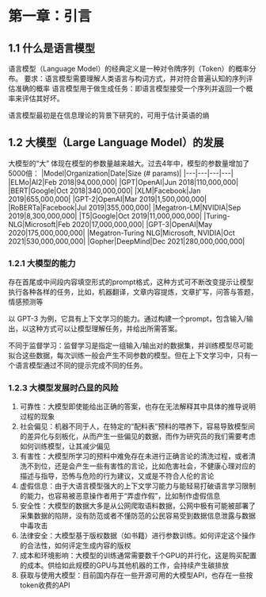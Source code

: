 # 第一章：引言

## 1.1 什么是语言模型

语言模型（Language Model）的经典定义是一种对令牌序列（Token）的概率分布。
要求：语言模型需要理解人类语言与构词方式，并对符合普遍认知的序列评估准确的概率
语言模型用于做生成任务：即语言模型接受一个序列并返回一个概率来评估其好坏。

语言模型最初是在信息理论的背景下研究的，可用于估计英语的熵

## 1.2 大模型（Large Language Model）的发展

大模型的“大” 体现在模型的参数量越来越大。过去4年中，模型的参数量增加了5000倍：
|Model|Organization|Date|Size (# params)|
|---|---|---|---|
|ELMo|AI2|Feb 2018|94,000,000|
|GPT|OpenAI|Jun 2018|110,000,000|
|BERT|Google|Oct 2018|340,000,000|
|XLM|Facebook|Jan 2019|655,000,000|
|GPT-2|OpenAI|Mar 2019|1,500,000,000|
|RoBERTa|Facebook|Jul 2019|355,000,000|
|Megatron-LM|NVIDIA|Sep 2019|8,300,000,000|
|T5|Google|Oct 2019|11,000,000,000|
|Turing-NLG|Microsoft|Feb 2020|17,000,000,000|
|GPT-3|OpenAI|May 2020|175,000,000,000|
|Megatron-Turing NLG|Microsoft, NVIDIA|Oct 2021|530,000,000,000|
|Gopher|DeepMind|Dec 2021|280,000,000,000|

### 1.2.1 大模型的能力

存在首尾或中间段内容填空形式的prompt格式，这种方式可不断改变提示让模型执行各种各样的任务，比如，机器翻译，文章内容提炼，文章扩写，问答与答题，情感预测等

以 GPT-3 为例，它具有上下文学习的能力。通过构建一个prompt，包含输入/输出，以这种方式可以让模型理解任务，并给出所需答案。

不同于监督学习：监督学习是指定一组输入/输出对的数据集，并训练模型尽可能拟合这些数据，每次训练一般会产生不同参数的模型。但在上下文学习中，只有一个语言模型通过不同的提示完成不同的任务。

### 1.2.3 大模型发展时凸显的风险

1. 可靠性：大模型即使能给出正确的答案，也存在无法解释其中具体的推导说明过程的现象
2. 社会偏见：机器不同于人，在特定的“配料表”预料的喂养下，容易导致模型间的差异化与刻板化，从而产生一些偏见的数据，而作为研究员的我们需要考虑如何训练模型，让其减少偏见
3. 有害性：大模型所学习的预料中难免存在未进行正确言论的清洗过程，或者清洗不到位，还是会产生一些有害性的言论，比如危害社会，不健康心理对应的描述与指导，恐怖与危险的行为建议，又或是不符合人伦的言论
4. 虚假信息：由于大语言模型强大的上下文学习能力与能轻易打破语言学习限制的能力，也容易被恶意操作者用于“弄虚作假”，比如制作虚假信息
5. 安全性：大模型的数据大多是从公网爬取语料数据，公网中极有可能被部署了采集数据的陷阱，没有防范或者不懂防范的公民容易受到数据信息泄露与数据中毒攻击
6. 法律安全：大模型基于版权数据（如书籍）进行参数训练。如何评定这个操作的合法性，如何评定生成内容的版权
7. 成本和环境影响：大模型的训练通常需要数千个GPU的并行化，这是购买配置的成本。供给如此规模的GPU与其他机器的工作，会持续产生碳排放
8. 获取与使用大模型：目前国内存在一些开源可用的大模型API，也存在一些按token收费的API
